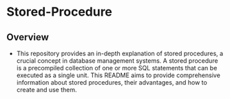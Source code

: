 # Stored-Procedure

## Overview
- This repository provides an in-depth explanation of stored procedures, a crucial concept in database management systems. A stored procedure is a precompiled collection of one or more SQL statements that can be executed as a single unit. This README aims to provide comprehensive information about stored procedures, their advantages, and how to create and use them.
